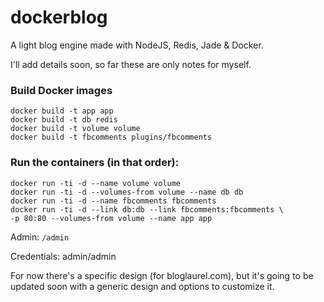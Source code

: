 dockerblog
==========

A light blog engine made with NodeJS, Redis, Jade &amp; Docker.

I'll add details soon, so far these are only notes for myself.

### Build Docker images

```shell
docker build -t app app
docker build -t db redis
docker build -t volume volume
docker build -t fbcomments plugins/fbcomments
```

### Run the containers (in that order):

```shell
docker run -ti -d --name volume volume
docker run -ti -d --volumes-from volume --name db db
docker run -ti -d --name fbcomments fbcomments
docker run -ti -d --link db:db --link fbcomments:fbcomments \
-p 80:80 --volumes-from volume --name app app
```

Admin: `/admin`

Credentials: admin/admin

For now there's a specific design (for bloglaurel.com), but it's going to be updated soon with a generic design and options to customize it.

<!--
DEV:
docker run -ti -d -v `pwd`/volume/dockerblog_files:/dockerblog_files -v `pwd`/volume/dockerblog_db:/dockerblog_db --name volume volume
docker run -ti -d --volumes-from volume --name db db
docker run -ti -d --name fbcomments fbcomments
docker run -ti -d --link db:db --link fbcomments:fbcomments -p 80:80 --volumes-from volume --name app app

PROD:
docker build -t blog-app app
docker run -ti -d --link blog-db:db --link blog-fbcomments:fbcomments -p 80:80 --volumes-from blog-volumes --name blog-app blog-app

-->